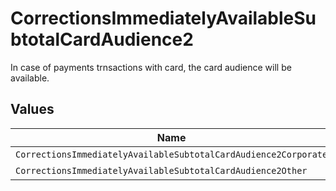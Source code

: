 # CorrectionsImmediatelyAvailableSubtotalCardAudience2

In case of payments trnsactions with card, the card audience will be available.


## Values

| Name                                                            | Value                                                           |
| --------------------------------------------------------------- | --------------------------------------------------------------- |
| `CorrectionsImmediatelyAvailableSubtotalCardAudience2Corporate` | corporate                                                       |
| `CorrectionsImmediatelyAvailableSubtotalCardAudience2Other`     | other                                                           |